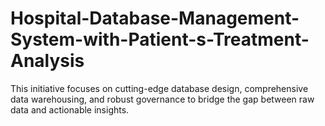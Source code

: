 # Hospital-Database-Management-System-with-Patient-s-Treatment-Analysis
This initiative focuses on cutting-edge database design,  comprehensive data warehousing, and robust governance to bridge the gap between raw data and  actionable insights.
